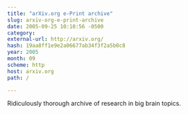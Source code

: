 ```yaml
---
title: "arXiv.org e-Print archive"
slug: arxiv-org-e-print-archive
date: 2005-09-25 10:10:56 -0500
category: 
external-url: http://arxiv.org/
hash: 19aa8ff1e9e2a06677ab34f3f2a5b0c8
year: 2005
month: 09
scheme: http
host: arxiv.org
path: /

---
```


Ridiculously thorough archive of research in big brain topics.
